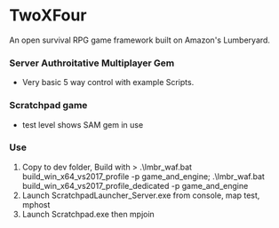 # TwoXFour
An open survival RPG game framework built on Amazon's Lumberyard. 

### Server Authroitative Multiplayer Gem
- Very basic 5 way control with example Scripts.

### Scratchpad game
- test level shows SAM gem in use

### Use
1. Copy to dev folder, Build with > .\lmbr_waf.bat build_win_x64_vs2017_profile -p game_and_engine; .\lmbr_waf.bat build_win_x64_vs2017_profile_dedicated -p game_and_engine
2. Launch ScratchpadLauncher_Server.exe from console, map test, mphost
3. Launch Scratchpad.exe then mpjoin

